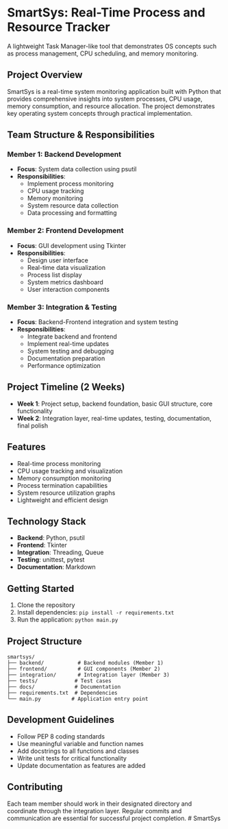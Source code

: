 # SmartSys: Real-Time Process and Resource Tracker

A lightweight Task Manager-like tool that demonstrates OS concepts such as process management, CPU scheduling, and memory monitoring.

## Project Overview

SmartSys is a real-time system monitoring application built with Python that provides comprehensive insights into system processes, CPU usage, memory consumption, and resource allocation. The project demonstrates key operating system concepts through practical implementation.

## Team Structure & Responsibilities

### Member 1: Backend Development
- **Focus**: System data collection using psutil
- **Responsibilities**:
  - Implement process monitoring
  - CPU usage tracking
  - Memory monitoring
  - System resource data collection
  - Data processing and formatting

### Member 2: Frontend Development
- **Focus**: GUI development using Tkinter
- **Responsibilities**:
  - Design user interface
  - Real-time data visualization
  - Process list display
  - System metrics dashboard
  - User interaction components

### Member 3: Integration & Testing
- **Focus**: Backend-Frontend integration and system testing
- **Responsibilities**:
  - Integrate backend and frontend
  - Implement real-time updates
  - System testing and debugging
  - Documentation preparation
  - Performance optimization

## Project Timeline (2 Weeks)

- **Week 1**: Project setup, backend foundation, basic GUI structure, core functionality
- **Week 2**: Integration layer, real-time updates, testing, documentation, final polish

## Features

- Real-time process monitoring
- CPU usage tracking and visualization
- Memory consumption monitoring
- Process termination capabilities
- System resource utilization graphs
- Lightweight and efficient design

## Technology Stack

- **Backend**: Python, psutil
- **Frontend**: Tkinter
- **Integration**: Threading, Queue
- **Testing**: unittest, pytest
- **Documentation**: Markdown

## Getting Started

1. Clone the repository
2. Install dependencies: `pip install -r requirements.txt`
3. Run the application: `python main.py`

## Project Structure

```
smartsys/
├── backend/           # Backend modules (Member 1)
├── frontend/          # GUI components (Member 2)
├── integration/       # Integration layer (Member 3)
├── tests/            # Test cases
├── docs/             # Documentation
├── requirements.txt  # Dependencies
└── main.py          # Application entry point
```

## Development Guidelines

- Follow PEP 8 coding standards
- Use meaningful variable and function names
- Add docstrings to all functions and classes
- Write unit tests for critical functionality
- Update documentation as features are added

## Contributing

Each team member should work in their designated directory and coordinate through the integration layer. Regular commits and communication are essential for successful project completion.
#   S m a r t S y s  
 